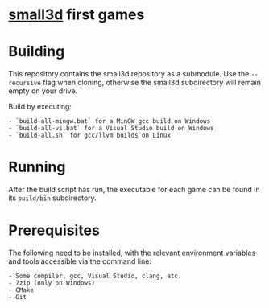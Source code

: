[small3d](https://github.com/dimi309/small3d) first games 
==========================================================

# Building

This repository contains the small3d repository as a submodule. Use 
the `--recursive` flag when cloning, otherwise the small3d subdirectory 
will remain empty on your drive.

Build by executing:
 
	- `build-all-mingw.bat` for a MinGW gcc build on Windows 
	- `build-all-vs.bat` for a Visual Studio build on Windows
	- `build-all.sh` for gcc/llvm builds on Linux
	
# Running

After the build script has run, the executable for each game can be found in its
`build/bin` subdirectory.

# Prerequisites

The following need to be installed, with the relevant environment variables and 
tools accessible via the command line:

	- Some compiler, gcc, Visual Studio, clang, etc.
	- 7zip (only on Windows)
	- CMake
	- Git
